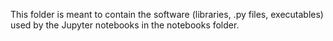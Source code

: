 This folder is meant to contain the software (libraries, .py files, executables) used by the Jupyter notebooks in the notebooks folder.
